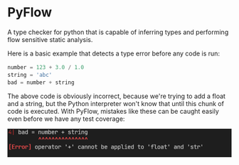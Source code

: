 # PyFlow
A type checker for python that is capable of inferring types and performing flow sensitive static analysis.

Here is a basic example that detects a type error before any code is run:

```py
number = 123 + 3.0 / 1.0
string = 'abc'
bad = number + string
```

The above code is obviously incorrect, because we're trying to
add a float and a string, but the Python interpreter won't know that until this chunk of code is executed.
With PyFlow, mistakes like these can be caught easily even before we have any test coverage:

![err_image](./media/ss1.png)